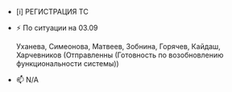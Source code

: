 -  [i] РЕГИСТРАЦИЯ ТС

- ⚡ По ситуации на 03.09
 
    Уханева, Симеонова, Матвеев, Зобнина, Горячев, Кайдаш, Харчевников (Отправленны (Готовность по возобновлению функциональности системы))

   
   
- 📫 N/A



<!---
Yusovs/Yusovs is a ✨ special ✨ repository because its `README.md` (this file) appears on your GitHub profile.
You can click the Preview link to take a look at your changes.
--->
